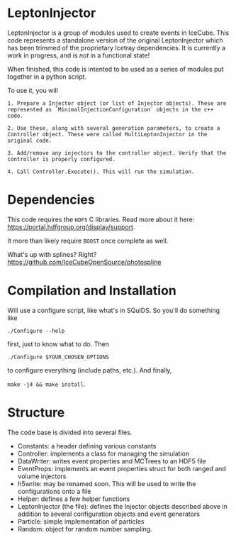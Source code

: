 # LeptonInjector

LeptonInjector is a group of modules used to create events in IceCube. This code represents a standalone version of the original LeptonInjector which has been trimmed of the proprietary Icetray dependencies. It is currently a work in progress, and is *not* in a functional state! 

When finished, this code is intented to be used as a series of modules put together in a python script. 

To use it, you will

    1. Prepare a Injector object (or list of Injector objects). These are represented as `MinimalInjectionConfiguration` objects in the c++ code. 

    2. Use these, along with several generation parameters, to create a Controller object. These were called MultiLeptonInjector in the original code. 

    3. Add/remove any injectors to the controller object. Verify that the controller is properly configured.

    4. Call Controller.Execute(). This will run the simulation. 

# Dependencies

This code requires the `HDF5` C libraries. Read more about it here: https://portal.hdfgroup.org/display/support. 

It more than likely require `BOOST` once complete as well. 

What's up with splines? Right? https://github.com/IceCubeOpenSource/photospline

# Compilation and Installation

Will use a configure script, like what's in SQuIDS. So you'll do something like

`./Configure --help`

first, just to know what to do. Then 

`./Configure $YOUR_CHOSEN_OPTIONS`

to configure everything (include paths, etc.). And finally,

`make -j4 && make install`.

# Structure
The code base is divided into several files. 
* Constants: a header defining various constants 
* Controller: implements a class for managing the simulation
* DataWriter: writes event properties and MCTrees to an HDF5 file
* EventProps: implements an event properties struct for both ranged and volume injectors
* h5write: may be renamed soon. This will be used to write the configurations onto a file
* Helper: defines a few helper functions
* LeptonInjector (the file): defines the Injector objects described above in addition to several configuration objects and event generators 
* Particle: simple implementation of particles 
* Random: object for random number sampling. 
